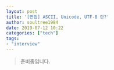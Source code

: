 ```yaml
---
layout: post
title: '[면접] ASCII, Unicode, UTF-8 란?'
author: soultree1984
date: 2019-07-12 10:22
categories: ["tech"]
tags: 
- "interview"
---
```


> 준비중입니다.